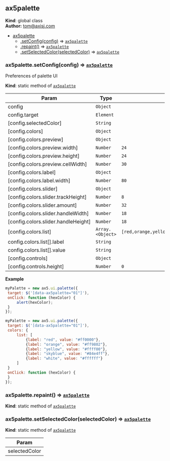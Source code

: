 <a name="ax5palette"></a>

## ax5palette
**Kind**: global class  
**Author:** tom@axisj.com  

* [ax5palette](#ax5palette)
    * [.setConfig(config)](#ax5palette.setConfig) ⇒ <code>[ax5palette](#ax5palette)</code>
    * [.repaint()](#ax5palette.repaint) ⇒ <code>[ax5palette](#ax5palette)</code>
    * [.setSelectedColor(selectedColor)](#ax5palette.setSelectedColor) ⇒ <code>[ax5palette](#ax5palette)</code>

<a name="ax5palette.setConfig"></a>

### ax5palette.setConfig(config) ⇒ <code>[ax5palette](#ax5palette)</code>
Preferences of palette UI

**Kind**: static method of <code>[ax5palette](#ax5palette)</code>  

| Param | Type | Default |
| --- | --- | --- |
| config | <code>Object</code> |  | 
| config.target | <code>Element</code> |  | 
| [config.selectedColor] | <code>String</code> |  | 
| [config.colors] | <code>Object</code> |  | 
| [config.colors.preview] | <code>Object</code> |  | 
| [config.colors.preview.width] | <code>Number</code> | <code>24</code> | 
| [config.colors.preview.height] | <code>Number</code> | <code>24</code> | 
| [config.colors.preview.cellWidth] | <code>Number</code> | <code>30</code> | 
| [config.colors.label] | <code>Object</code> |  | 
| [config.colors.label.width] | <code>Number</code> | <code>80</code> | 
| [config.colors.slider] | <code>Object</code> |  | 
| [config.colors.slider.trackHeight] | <code>Number</code> | <code>8</code> | 
| [config.colors.slider.amount] | <code>Number</code> | <code>32</code> | 
| [config.colors.slider.handleWidth] | <code>Number</code> | <code>18</code> | 
| [config.colors.slider.handleHeight] | <code>Number</code> | <code>18</code> | 
| [config.colors.list] | <code>Array.&lt;Object&gt;</code> | <code>[red,orange,yellow,green,blue,purple,black,white]</code> | 
| config.colors.list[].label | <code>String</code> |  | 
| config.colors.list[].value | <code>String</code> |  | 
| [config.controls] | <code>Object</code> |  | 
| [config.controls.height] | <code>Number</code> | <code>0</code> | 

**Example**  
```js
myPalette = new ax5.ui.palette({
 target: $('[data-ax5palette="01"]'),
 onClick: function (hexColor) {
     alert(hexColor);
 }
});

myPalette = new ax5.ui.palette({
 target: $('[data-ax5palette="01"]'),
 colors: {
     list: [
         {label: "red", value: "#ff0000"},
         {label: "orange", value: "#ff9802"},
         {label: "yellow", value: "#ffff00"},
         {label: "skyblue", value: "#84e4ff"},
         {label: "white", value: "#ffffff"}
     ]
 }
 onClick: function (hexColor) {
 }
});
```
<a name="ax5palette.repaint"></a>

### ax5palette.repaint() ⇒ <code>[ax5palette](#ax5palette)</code>
**Kind**: static method of <code>[ax5palette](#ax5palette)</code>  
<a name="ax5palette.setSelectedColor"></a>

### ax5palette.setSelectedColor(selectedColor) ⇒ <code>[ax5palette](#ax5palette)</code>
**Kind**: static method of <code>[ax5palette](#ax5palette)</code>  

| Param |
| --- |
| selectedColor | 

